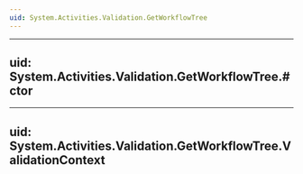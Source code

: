 ```yaml
---
uid: System.Activities.Validation.GetWorkflowTree
---
```


---
uid: System.Activities.Validation.GetWorkflowTree.#ctor
---

---
uid: System.Activities.Validation.GetWorkflowTree.ValidationContext
---
